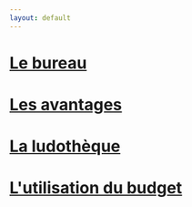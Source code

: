 ```yaml
---
layout: default
---
```




# [Le bureau](./bureau.html)


# [Les avantages](./avantages.html)


# [La ludothèque](./ludo.html)


# [L'utilisation du budget](./budget.html)



